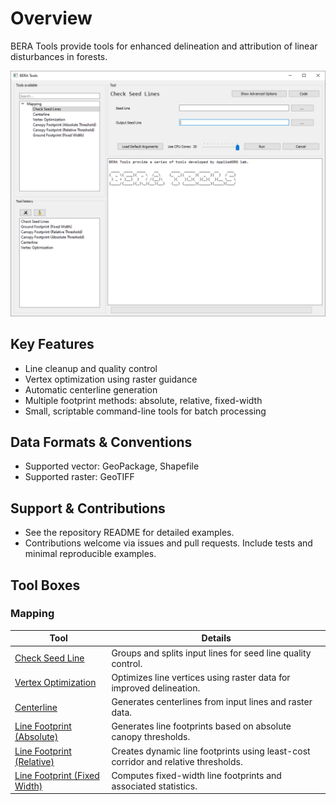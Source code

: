 # Overview

BERA Tools provide tools for enhanced delineation and attribution of
linear disturbances in forests.

![Main GUI](screenshots/bt_gui.png)

## Key Features

- Line cleanup and quality control
- Vertex optimization using raster guidance
- Automatic centerline generation
- Multiple footprint methods: absolute, relative, fixed-width
- Small, scriptable command-line tools for batch processing

## Data Formats & Conventions

- Supported vector: GeoPackage, Shapefile
- Supported raster: GeoTIFF

## Support & Contributions

- See the repository README for detailed examples.
- Contributions welcome via issues and pull requests. Include tests and minimal reproducible examples.

## Tool Boxes

### Mapping

| Tool | Details |
|------|---------|
| [Check Seed Line](start/check_seed_line.md) | Groups and splits input lines for seed line quality control. |
| [Vertex Optimization](start/vertex_optimization.md) | Optimizes line vertices using raster data for improved delineation. |
| [Centerline](start/centerline.md) | Generates centerlines from input lines and raster data. |
| [Line Footprint (Absolute)](start/canopy_footprint_abs.md) | Generates line footprints based on absolute canopy thresholds. |
| [Line Footprint (Relative)](start/line_footprint_rel.md) | Creates dynamic line footprints using least-cost corridor and relative thresholds. |
| [Line Footprint (Fixed Width)](start/ground_footprint.md) | Computes fixed-width line footprints and associated statistics. |
